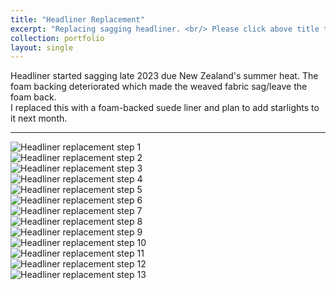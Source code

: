 ```yaml
---
title: "Headliner Replacement"
excerpt: "Replacing sagging headliner. <br/> Please click above title to view more photos <br/><img src='/images/headliner12.jpg'>"
collection: portfolio
layout: single
---
```


Headliner started sagging late 2023 due New Zealand's summer heat. The foam backing deteriorated which made the weaved fabric sag/leave the foam back.  
I replaced this with a foam-backed suede liner and plan to add starlights to it next month.

---

<div class="swiper-container">
  <div class="swiper-wrapper">
    <div class="swiper-slide"><img src="/images/headliner1.jpg" alt="Headliner replacement step 1"></div>
    <div class="swiper-slide"><img src="/images/headliner2.jpg" alt="Headliner replacement step 2"></div>
    <div class="swiper-slide"><img src="/images/headliner3.jpg" alt="Headliner replacement step 3"></div>
    <div class="swiper-slide"><img src="/images/headliner4.jpg" alt="Headliner replacement step 4"></div>
    <div class="swiper-slide"><img src="/images/headliner5.jpg" alt="Headliner replacement step 5"></div>
    <div class="swiper-slide"><img src="/images/headliner6.jpg" alt="Headliner replacement step 6"></div>
    <div class="swiper-slide"><img src="/images/headliner7.jpg" alt="Headliner replacement step 7"></div>
    <div class="swiper-slide"><img src="/images/headliner8.jpg" alt="Headliner replacement step 8"></div>
    <div class="swiper-slide"><img src="/images/headliner9.jpg" alt="Headliner replacement step 9"></div>
    <div class="swiper-slide"><img src="/images/headliner10.jpg" alt="Headliner replacement step 10"></div>
    <div class="swiper-slide"><img src="/images/headliner11.jpg" alt="Headliner replacement step 11"></div>
    <div class="swiper-slide"><img src="/images/headliner12.jpg" alt="Headliner replacement step 12"></div>
    <div class="swiper-slide"><img src="/images/headliner13.jpg" alt="Headliner replacement step 13"></div>
  </div>
  
  <!-- Swiper navigation buttons -->
  <div class="swiper-button-next"></div>
  <div class="swiper-button-prev"></div>
  
  <!-- Swiper pagination dots -->
  <div class="swiper-pagination"></div>
</div>
